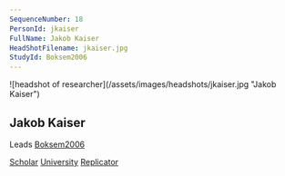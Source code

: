 ```yaml
---
SequenceNumber: 18
PersonId: jkaiser
FullName: Jakob Kaiser
HeadShotFilename: jkaiser.jpg
StudyId: Boksem2006
---
```

<a name="jkaiser">
![headshot of researcher](/assets/images/headshots/jkaiser.jpg "Jakob Kaiser")

## Jakob Kaiser



Leads [Boksem2006](/replications/#Boksem2006)



[Scholar](https://scholar.google.com/citations?user=lSBrwo4AAAAJ&hl=en&oi=sra) [University](https://www.psy.uni-muenchen.de/expneurocog/people/lab-members/jakob_kaiser/index.html) [Replicator]("replicator") 